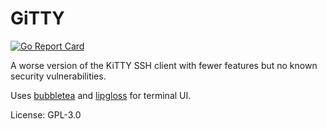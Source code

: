 # GiTTY
[![Go Report Card](https://goreportcard.com/badge/github.com/LetUsFlow/GiTTY)](https://goreportcard.com/report/github.com/LetUsFlow/GiTTY)

A worse version of the KiTTY SSH client with fewer features but no known security vulnerabilities.

Uses [bubbletea](https://github.com/charmbracelet/bubbletea) and [lipgloss](https://github.com/charmbracelet/lipgloss) for terminal UI.

License: GPL-3.0
